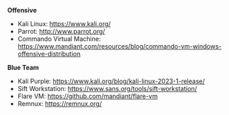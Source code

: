 
**Offensive**
- Kali Linux: https://www.kali.org/
- Parrot: http://www.parrot.org/
- Commando Virtual Machine: https://www.mandiant.com/resources/blog/commando-vm-windows-offensive-distribution


**Blue Team**
- Kali Purple: https://www.kali.org/blog/kali-linux-2023-1-release/
- Sift Workstation: https://www.sans.org/tools/sift-workstation/
- Flare VM: https://github.com/mandiant/flare-vm
- Remnux: https://remnux.org/
